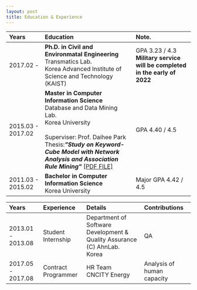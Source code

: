 ```yaml
---
layout: post
title: Education & Experience
---
```



| Years | Education |Note.|
|:---|:---|:---|
| 2017.02 -         | **Ph.D. in Civil and Environmatal Engineering** <br> Transmatics Lab. <br> Korea Advanced Institute of Science and Technology (KAIST) | GPA 3.23 / 4.3 <br> **Military service will be completed in the early of 2022** |
| 2015.03 - 2017.02 | **Master in Computer Information Science** <br> Database and Data Mining Lab. <br> Korea University <br><br> Superviser: Prof. Daihee Park <br> Thesis:***"Study on Keyword-Cube Model with Network Analysis and Association Rule Mining"*** [[PDF FILE]](https://github.com/noblesse-bj/noblesse-bj.github.io/raw/master/upload_info/Master%20Thesis.pdf)  | GPA 4.40 / 4.5 |
| 2011.03 - 2015.02 | **Bachelor in Computer Information Science** <br> Korea University | Major GPA 4.42 / 4.5 |


| Years | Experience | Details | Contributions |
|:---|:---|:---|:---|
| 2013.01 - 2013.08  | Student Internship | Department of Software Development & Quality Assurance <br> (C) AhnLab. <br> Korea | QA|
| 2017.05 - 2017.08  | Contract Programmer | HR Team <br> CNCITY Energy <br> | Analysis of human capacity |


